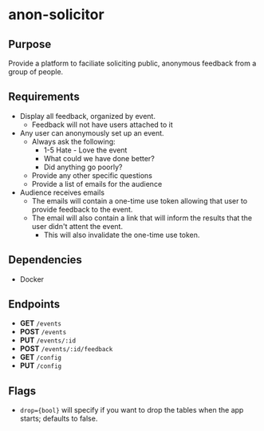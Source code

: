 # anon-solicitor

## Purpose
Provide a platform to faciliate soliciting public, anonymous feedback from a group of people.

## Requirements
- Display all feedback, organized by event.
    - Feedback will not have users attached to it
- Any user can anonymously set up an event.
    - Always ask the following:
        - 1-5 Hate - Love the event
        - What could we have done better?
        - Did anything go poorly?
    - Provide any other specific questions
    - Provide a list of emails for the audience
- Audience receives emails
    - The emails will contain a one-time use token allowing that user to provide feedback to the event.
    - The email will also contain a link that will inform the results that the user didn't attent the event.
        - This will also invalidate the one-time use token.

## Dependencies
- Docker

## Endpoints
- **GET** `/events`
- **POST** `/events`
- **PUT** `/events/:id`
- **POST** `/events/:id/feedback`
- **GET** `/config`
- **PUT** `/config`

## Flags
- `drop={bool}` will specify if you want to drop the tables when the app starts; defaults to false.
